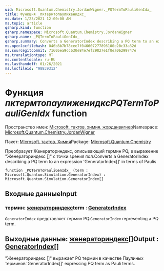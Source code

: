 ```yaml
---
uid: Microsoft.Quantum.Chemistry.JordanWigner._PQTermToPauliGenIdx_
title: Функция _пктермтопаулиженидкс_
ms.date: 1/23/2021 12:00:00 AM
ms.topic: article
qsharp.kind: function
qsharp.namespace: Microsoft.Quantum.Chemistry.JordanWigner
qsharp.name: _PQTermToPauliGenIdx_
qsharp.summary: Converts a GeneratorIndex describing a PQ term to an expression 'GeneratorIndex[]' in terms of Paulis
ms.openlocfilehash: 046b3b7b78cee7f046607277896100e20c33a32d
ms.sourcegitcommit: 71605ea9cc630e84e7ef29027e1f0ea06299747e
ms.translationtype: MT
ms.contentlocale: ru-RU
ms.lasthandoff: 01/26/2021
ms.locfileid: "98839312"
---
```

# <a name="_pqtermtopauligenidx_-function"></a><span data-ttu-id="bec34-102">Функция _пктермтопаулиженидкс_</span><span class="sxs-lookup"><span data-stu-id="bec34-102">_PQTermToPauliGenIdx_ function</span></span>

<span data-ttu-id="bec34-103">Пространство имен: [Microsoft. тактов. химия. жорданвигнер](xref:Microsoft.Quantum.Chemistry.JordanWigner)</span><span class="sxs-lookup"><span data-stu-id="bec34-103">Namespace: [Microsoft.Quantum.Chemistry.JordanWigner](xref:Microsoft.Quantum.Chemistry.JordanWigner)</span></span>

<span data-ttu-id="bec34-104">Пакет: [Microsoft. тактов. Химия](https://nuget.org/packages/Microsoft.Quantum.Chemistry)</span><span class="sxs-lookup"><span data-stu-id="bec34-104">Package: [Microsoft.Quantum.Chemistry](https://nuget.org/packages/Microsoft.Quantum.Chemistry)</span></span>


<span data-ttu-id="bec34-105">Преобразует Женераториндекс, описывающий термин PQ, в выражение "Женераториндекс []" с точки зрения пол.</span><span class="sxs-lookup"><span data-stu-id="bec34-105">Converts a GeneratorIndex describing a PQ term to an expression 'GeneratorIndex[]' in terms of Paulis</span></span>

```qsharp
function _PQTermToPauliGenIdx_ (term : Microsoft.Quantum.Simulation.GeneratorIndex) : Microsoft.Quantum.Simulation.GeneratorIndex[]
```


## <a name="input"></a><span data-ttu-id="bec34-106">Входные данные</span><span class="sxs-lookup"><span data-stu-id="bec34-106">Input</span></span>

### <a name="term--generatorindex"></a><span data-ttu-id="bec34-107">термин: [женераториндекс](xref:Microsoft.Quantum.Simulation.GeneratorIndex)</span><span class="sxs-lookup"><span data-stu-id="bec34-107">term : [GeneratorIndex](xref:Microsoft.Quantum.Simulation.GeneratorIndex)</span></span>

<span data-ttu-id="bec34-108">`GeneratorIndex` представляет термин PQ.</span><span class="sxs-lookup"><span data-stu-id="bec34-108">`GeneratorIndex` representing a PQ term.</span></span>



## <a name="output--generatorindex"></a><span data-ttu-id="bec34-109">Выходные данные: [женераториндекс](xref:Microsoft.Quantum.Simulation.GeneratorIndex)[]</span><span class="sxs-lookup"><span data-stu-id="bec34-109">Output : [GeneratorIndex](xref:Microsoft.Quantum.Simulation.GeneratorIndex)[]</span></span>

<span data-ttu-id="bec34-110">"Женераториндекс []" выражает PQ термин в качестве Паулиных терминов.</span><span class="sxs-lookup"><span data-stu-id="bec34-110">'GeneratorIndex[]' expressing PQ term as Pauli terms.</span></span>